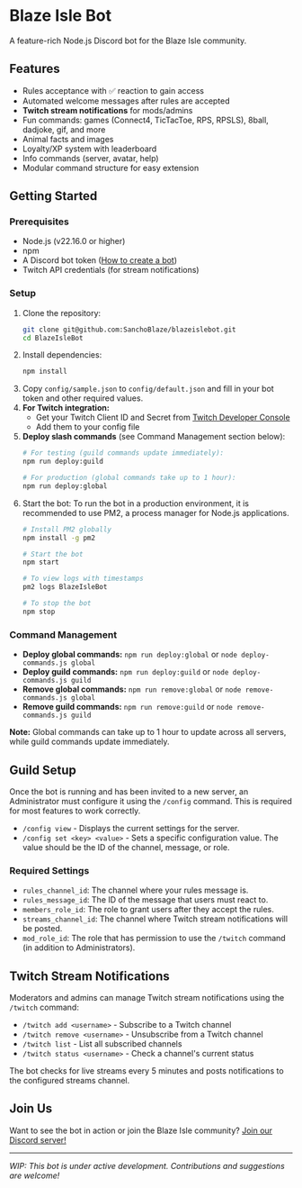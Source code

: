 # Blaze Isle Bot

A feature-rich Node.js Discord bot for the Blaze Isle community.

## Features
- Rules acceptance with ✅ reaction to gain access
- Automated welcome messages after rules are accepted
- **Twitch stream notifications** for mods/admins
- Fun commands: games (Connect4, TicTacToe, RPS, RPSLS), 8ball, dadjoke, gif, and more
- Animal facts and images
- Loyalty/XP system with leaderboard
- Info commands (server, avatar, help)
- Modular command structure for easy extension

## Getting Started

### Prerequisites
- Node.js (v22.16.0 or higher)
- npm
- A Discord bot token ([How to create a bot](https://discordjs.guide/preparations/setting-up-a-bot-application.html))
- Twitch API credentials (for stream notifications)

### Setup
1. Clone the repository:
   ```bash
   git clone git@github.com:SanchoBlaze/blazeislebot.git
   cd BlazeIsleBot
   ```
2. Install dependencies:
   ```bash
   npm install
   ```
3. Copy `config/sample.json` to `config/default.json` and fill in your bot token and other required values.
4. **For Twitch integration:**
   - Get your Twitch Client ID and Secret from [Twitch Developer Console](https://dev.twitch.tv/console)
   - Add them to your config file
5. **Deploy slash commands** (see Command Management section below):
   ```bash
   # For testing (guild commands update immediately):
   npm run deploy:guild
   
   # For production (global commands take up to 1 hour):
   npm run deploy:global
   ```
6. Start the bot:
   To run the bot in a production environment, it is recommended to use PM2, a process manager for Node.js applications.
   ```bash
   # Install PM2 globally
   npm install -g pm2
   
   # Start the bot
   npm start
   
   # To view logs with timestamps
   pm2 logs BlazeIsleBot
   
   # To stop the bot
   npm stop
   ```

### Command Management
- **Deploy global commands:** `npm run deploy:global` or `node deploy-commands.js global`
- **Deploy guild commands:** `npm run deploy:guild` or `node deploy-commands.js guild`
- **Remove global commands:** `npm run remove:global` or `node remove-commands.js global`
- **Remove guild commands:** `npm run remove:guild` or `node remove-commands.js guild`

**Note:** Global commands can take up to 1 hour to update across all servers, while guild commands update immediately.

## Guild Setup
Once the bot is running and has been invited to a new server, an Administrator must configure it using the `/config` command. This is required for most features to work correctly.

- `/config view` - Displays the current settings for the server.
- `/config set <key> <value>` - Sets a specific configuration value. The value should be the ID of the channel, message, or role.

### Required Settings
- `rules_channel_id`: The channel where your rules message is.
- `rules_message_id`: The ID of the message that users must react to.
- `members_role_id`: The role to grant users after they accept the rules.
- `streams_channel_id`: The channel where Twitch stream notifications will be posted.
- `mod_role_id`: The role that has permission to use the `/twitch` command (in addition to Administrators).

## Twitch Stream Notifications
Moderators and admins can manage Twitch stream notifications using the `/twitch` command:

- `/twitch add <username>` - Subscribe to a Twitch channel
- `/twitch remove <username>` - Unsubscribe from a Twitch channel  
- `/twitch list` - List all subscribed channels
- `/twitch status <username>` - Check a channel's current status

The bot checks for live streams every 5 minutes and posts notifications to the configured streams channel.

## Join Us
Want to see the bot in action or join the Blaze Isle community?
[Join our Discord server!](https://discord.gg/ztBrtkHkwd)

---

*WIP: This bot is under active development. Contributions and suggestions are welcome!*

